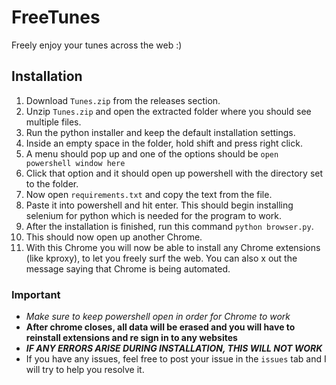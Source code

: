 # FreeTunes

Freely enjoy your tunes across the web :)

## Installation

1. Download `Tunes.zip` from the releases section.
2. Unzip `Tunes.zip` and open the extracted folder where you should see multiple files.
3. Run the python installer and keep the default installation settings.
4. Inside an empty space in the folder, hold shift and press right click.
5. A menu should pop up and one of the options should be `open powershell window here`
6. Click that option and it should open up powershell with the directory set to the folder.
7. Now open `requirements.txt` and copy the text from the file.
8. Paste it into powershell and hit enter. This should begin installing selenium for python
which is needed for the program to work.
7. After the installation is finished, run this command `python browser.py`.
8. This should now open up another Chrome.
9. With this Chrome you will now be able to install any Chrome extensions (like kproxy), to let
you freely surf the web. You can also x out the message saying that Chrome is being automated.

### Important

- *Make sure to keep powershell open in order for Chrome to work*
- **After chrome closes, all data will be erased and you will have to reinstall extensions and re sign in to any websites**
- ***IF ANY ERRORS ARISE DURING INSTALLATION, THIS WILL NOT WORK***
- If you have any issues, feel free to post your issue in the `issues` tab and I will try to help you resolve it.

